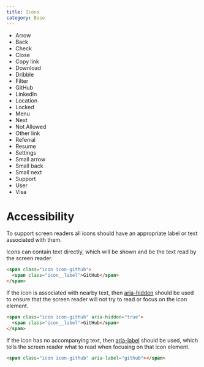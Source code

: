 ```yaml
---
title: Icons
category: Base
---
```


<ul>
  <li><span class="icon icon-arrow"><span class="icon__label">Arrow</span></span></li>
  <li><span class="icon icon-back"><span class="icon__label">Back</span></span></li>
  <li><span class="icon icon-check"><span class="icon__label">Check</span></span></li>
  <li><span class="icon icon-close"><span class="icon__label">Close</span></span></li>
  <li><span class="icon icon-copy-link"><span class="icon__label">Copy link</span></span></li>
  <li><span class="icon icon-download"><span class="icon__label">Download</span></span></li>
  <li><span class="icon icon-dribble"><span class="icon__label">Dribble</span></span></li>
  <li><span class="icon icon-filter"><span class="icon__label">Filter</span></span></li>
  <li><span class="icon icon-github"><span class="icon__label">GitHub</span></span></li>
  <li><span class="icon icon-linkedin"><span class="icon__label">LinkedIn</span></span></li>
  <li><span class="icon icon-location"><span class="icon__label">Location</span></span></li>
  <li><span class="icon icon-locked"><span class="icon__label">Locked</span></span></li>
  <li><span class="icon icon-menu"><span class="icon__label">Menu</span></span></li>
  <li><span class="icon icon-next"><span class="icon__label">Next</span></span></li>
  <li><span class="icon icon-not-allowed"><span class="icon__label">Not Allowed</span></span></li>
  <li><span class="icon icon-other-link"><span class="icon__label">Other link</span></span></li>
  <li><span class="icon icon-referral"><span class="icon__label">Referral</span></span></li>
  <li><span class="icon icon-resume"><span class="icon__label">Resume</span></span></li>
  <li><span class="icon icon-settings"><span class="icon__label">Settings</span></span></li>
  <li><span class="icon icon-arrow icon--small"><span class="icon__label">Small arrow</span></span></li>
  <li><span class="icon icon--small icon-back"><span class="icon__label">Small back</span></span></li>
  <li><span class="icon icon--small icon-next"><span class="icon__label">Small next</span></span></li>
  <li><span class="icon icon-support"><span class="icon__label">Support</span></span></li>
  <li><span class="icon icon-user"><span class="icon__label">User</span></span></li>
  <li><span class="icon icon-visa"><span class="icon__label">Visa</span></span></li>
</ul>

# Accessibility
To support screen readers all icons should have an appropriate label or text associated with them.

Icons can contain text directly, which will be shown and be the text read by the screen reader.

```html
<span class="icon icon-github">
  <span class="icon__label">GitHub</span>
</span>
```

If the icon is associated with nearby text, then <a href="https://www.w3.org/TR/wai-aria/states_and_properties#aria-hidden" target="_blank">aria-hidden</a> should be used to ensure that the screen reader will not try to read or focus on the icon element.

```html
<span class="icon icon-github" aria-hidden="true">
  <span class="icon__label">GitHub</span>
</span>
```

If the icon has no accompanying text, then <a href="https://www.w3.org/TR/wai-aria/states_and_properties#aria-label" target="_blank">aria-label</a> should be used, which tells the screen reader what to read when focusing on that icon element.

```html
<span class="icon icon-github" aria-label="github"></span>
```
